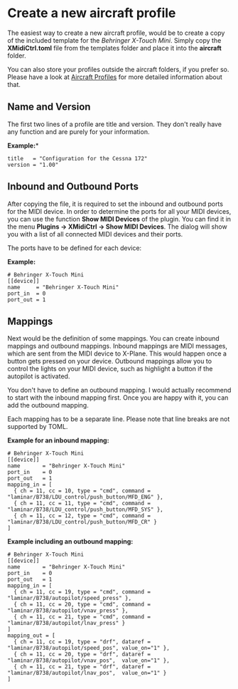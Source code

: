 # Create a new aircraft profile

The easiest way to create a new aircraft profile, would be to create a copy of the included template for the 
*Behringer X-Touch Mini*. Simply copy the **XMidiCtrl.toml** file from the templates folder and place it into the 
**aircraft** folder.

You can also store your profiles outside the aircraft folders, if you prefer so. Please have a look at 
[Aircraft Profiles](profile.md) for more detailed information about that.

## Name and Version

The first two lines of a profile are title and version. They don't really have any function and are purely for your
information.

**Example:***
```
title   = "Configuration for the Cessna 172"
version = "1.00"
```

## Inbound and Outbound Ports

After copying the file, it is required to set the inbound and outbound ports for the MIDI device. In order to determine 
the ports for all your MIDI devices, you can use the function **Show MIDI Devices** of the plugin. You can find it 
in the menu **Plugins -> XMidiCtrl -> Show MIDI Devices**. The dialog will show you with a list of all connected MIDI 
devices and their ports.

The ports have to be defined for each device:

**Example:**
```
# Behringer X-Touch Mini
[[device]]
name     = "Behringer X-Touch Mini"
port_in  = 0
port_out = 1
```

## Mappings

Next would be the definition of some mappings. You can create inbound mappings and outbound mappings. Inbound mappings
are MIDI messages, which are sent from the MIDI device to X-Plane. This would happen once a button gets pressed on your
device. Outbound mappings allow you to control the lights on your MIDI device, such as highlight a button if the 
autopilot is activated.

You don't have to define an outbound mapping. I would actually recommend to start with the inbound mapping first. Once
you are happy with it, you can add the outbound mapping.

Each mapping has to be a separate line. Please note that line breaks are not supported by TOML.

**Example for an inbound mapping:**
```
# Behringer X-Touch Mini
[[device]]
name       = "Behringer X-Touch Mini"
port_in    = 0
port_out   = 1
mapping_in = [
  { ch = 11, cc = 10, type = "cmd", command = "laminar/B738/LDU_control/push_button/MFD_ENG" },
  { ch = 11, cc = 11, type = "cmd", command = "laminar/B738/LDU_control/push_button/MFD_SYS" },
  { ch = 11, cc = 12, type = "cmd", command = "laminar/B738/LDU_control/push_button/MFD_CR" }
]
```

**Example including an outbound mapping:**
```
# Behringer X-Touch Mini
[[device]]
name       = "Behringer X-Touch Mini"
port_in    = 0
port_out   = 1
mapping_in = [
  { ch = 11, cc = 19, type = "cmd", command = "laminar/B738/autopilot/speed_press" },
  { ch = 11, cc = 20, type = "cmd", command = "laminar/B738/autopilot/vnav_press" },
  { ch = 11, cc = 21, type = "cmd", command = "laminar/B738/autopilot/lnav_press" }
]
mapping_out = [
  { ch = 11, cc = 19, type = "drf", dataref = "laminar/B738/autopilot/speed_pos", value_on="1" },
  { ch = 11, cc = 20, type = "drf", dataref = "laminar/B738/autopilot/vnav_pos",  value_on="1" },
  { ch = 11, cc = 21, type = "drf", dataref = "laminar/B738/autopilot/lnav_pos",  value_on="1" }
]
```

